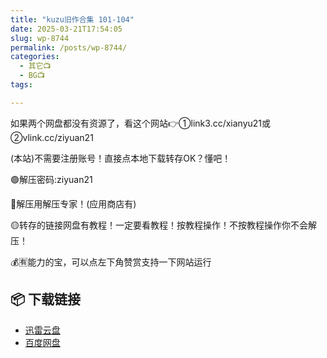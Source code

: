 ```yaml
---
title: "kuzu旧作合集 101-104"
date: 2025-03-21T17:54:05
slug: wp-8744
permalink: /posts/wp-8744/
categories:
  - 其它📺
  - BG📺
tags:

---
```


如果两个网盘都没有资源了，看这个网站👉①link3.cc/xianyu21或②vlink.cc/ziyuan21

(本站)不需要注册账号！直接点本地下载转存OK？懂吧！

🟢解压密码:ziyuan21

🔵解压用解压专家！(应用商店有)

🟡转存的链接网盘有教程！一定要看教程！按教程操作！不按教程操作你不会解压！

💰🈶能力的宝，可以点左下角赞赏支持一下网站运行

## 📦 下载链接
- [迅雷云盘](https://blziyuan21.com/pay-download/8744?key=1e49665b3a&down_id=0)
- [百度网盘](https://blziyuan21.com/pay-download/8744?key=1e49665b3a&down_id=1)

